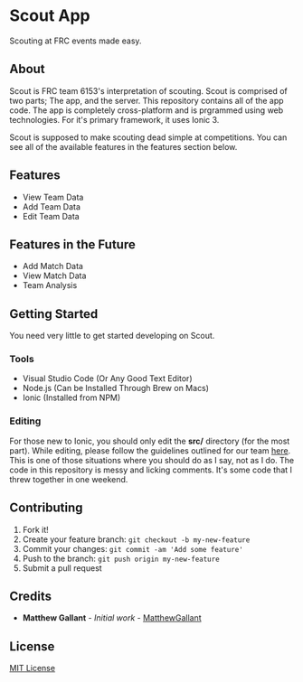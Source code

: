 # Scout App

Scouting at FRC events made easy.

## About

Scout is FRC team 6153's interpretation of scouting. Scout is comprised of two parts; The app, and the server. This repository contains all of the app code. The app is completely cross-platform and is prgrammed using web technologies. For it's primary framework, it uses Ionic 3.

Scout is supposed to make scouting dead simple at competitions. You can see all of the available features in the features section below.

## Features

- View Team Data
- Add Team Data
- Edit Team Data

## Features in the Future

- Add Match Data
- View Match Data
- Team Analysis

## Getting Started

You need very little to get started developing on Scout.

### Tools

- Visual Studio Code (Or Any Good Text Editor)
- Node.js (Can be Installed Through Brew on Macs)
- Ionic (Installed from NPM)

### Editing

For those new to Ionic, you should only edit the **src/** directory (for the most part). While editing, please follow the guidelines outlined for our team [here](https://github.com/BlueCrewRobotics/Guidelines-and-Resources/wiki "Code Guidelines"). This is one of those situations where you should do as I say, not as I do. The code in this repository is messy and licking comments. It's some code that I threw together in one weekend.

## Contributing

1. Fork it!
2. Create your feature branch: `git checkout -b my-new-feature`
3. Commit your changes: `git commit -am 'Add some feature'`
4. Push to the branch: `git push origin my-new-feature`
5. Submit a pull request

## Credits

* **Matthew Gallant** - *Initial work* - [MatthewGallant](https://github.com/MatthewGallant)

## License

[MIT License](https://github.com/BlueCrewRobotics/ScoutApp/blob/master/LICENSE "License")
